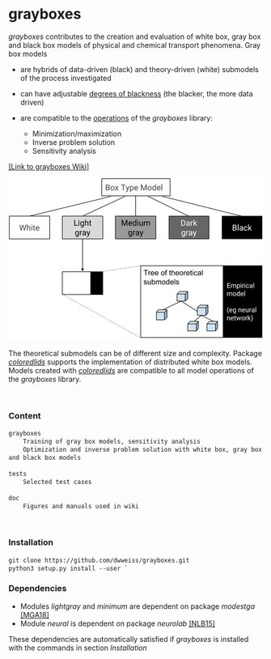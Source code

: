 # grayboxes

_grayboxes_ contributes to the creation and evaluation of white box, gray box and black box models of physical and chemical transport phenomena. Gray box models 

- are hybrids of data-driven (black) and theory-driven (white) submodels of the process investigated

- can have adjustable [degrees of blackness](https://github.com/dwweiss/grayboxes/wiki/5.-Model-evaluation#52-degree-of-model-blackness) (the blacker, the more data driven) 

- are compatible to the [operations](https://github.com/dwweiss/grayboxes/wiki/6.-Operations-on-model) of the _grayboxes_ library:

     - Minimization/maximization
     - Inverse problem solution
     - Sensitivity analysis 

[[Link to grayboxes Wiki]](https://github.com/dwweiss/grayboxes/wiki)


<p align="center"><img src="https://github.com/dwweiss/grayboxes/blob/master/doc/fig/boxTypeWithTheoretical.png"></p>


The theoretical submodels can be of different size and complexity. Package [_coloredlids_](https://github.com/dwweiss/coloredlids/wiki) supports the implementation of distributed white box models. Models created with [_coloredlids_](https://github.com/dwweiss/coloredlids/wiki) are compatible to all model operations of the _grayboxes_ library.

<br>

### Content

    grayboxes
        Training of gray box models, sensitivity analysis
        Optimization and inverse problem solution with white box, gray box and black box models

    tests
        Selected test cases

    doc
        Figures and manuals used in wiki
        

### Installation

    git clone https://github.com/dwweiss/grayboxes.git
    python3 setup.py install --user `

### Dependencies

- Modules _lightgray_ and _minimum_ are dependent on package _modestga_ [[MGA18]](https://github.com/dwweiss/grayboxes/wiki/References#mga18)
- Module _neural_ is dependent on package _neurolab_ [[NLB15]](https://github.com/dwweiss/grayboxes/wiki/References#nlb15)

These dependencies are automatically satisfied if _grayboxes_ is installed with the commands in section _Installation_  
